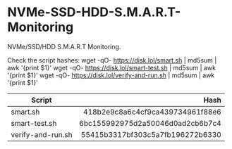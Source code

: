 # NVMe-SSD-HDD-S.M.A.R.T-Monitoring
NVMe/SSD/HDD S.M.A.R.T Monitoring. 

Check the script hashes:
wget -qO- https://disk.lol/smart.sh | md5sum | awk '{print $1}'
wget -qO- https://disk.lol/smart-test.sh | md5sum | awk '{print $1}'
wget -qO- https://disk.lol/verify-and-run.sh | md5sum | awk '{print $1}'

|Script|Hash|
|---|--:|
smart.sh|418b2e9c8a6c4cf9ca439734961f88e6
smart-test.sh|6bc155992975d2a50046d0ad2cb6b7c4
verify-and-run.sh|55415b3317bf303c5a7fb196272b6330
